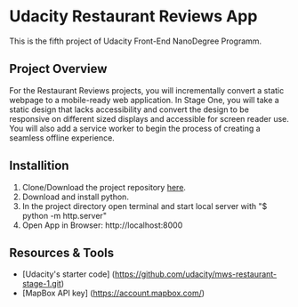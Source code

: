 ﻿# Udacity Restaurant Reviews App 
This is the fifth project of Udacity Front-End NanoDegree Programm.


## Project Overview
For the Restaurant Reviews projects, you will incrementally convert a static webpage to a mobile-ready web application.
In Stage One, you will take a static design that lacks accessibility and convert the design to be responsive on different sized displays 
and accessible for screen reader use. You will also add a service worker to begin the process of creating a seamless offline experience.

## Installition
1. Clone/Download  the project repository [here](https://github.com/Raghad72/Restaurant-Reviews-App.git).
2. Download and install python.
3. In the project directory open terminal and start local server with "$ python -m http.server"
4. Open App in Browser: http://localhost:8000

## Resources & Tools
- [Udacity's starter code] (https://github.com/udacity/mws-restaurant-stage-1.git)
-  [MapBox API key] (https://account.mapbox.com/)


